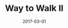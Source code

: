---
title: Way to Walk II
articlename: >-
  A Trial of Financial and Social Incentives to Increase Older Adults' Walking
date: 2017-03-01
summary: >-
  Incentive schemes that use donations to a charity of choice, personal financial incentives, or a combination of the two can each increase older adults’ initial uptake of increased levels of walking.
authors: >-
  Kristin A.HarkinsBA, Jeffrey T.Kullgren MD, MS, MPH; Scarlett L.Bellamy ScD; Jason Karlawish MD; Karen Glanz PhD, MPH
source: 'http://www.sciencedirect.com/science/article/pii/S0749379716306122'
journal: Am J Prev Med.
---